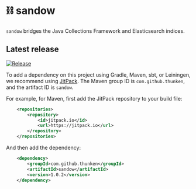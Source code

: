 # ⛓ sandow

`sandow` bridges the Java Collections Framework and Elasticsearch indices.

## Latest release

[![Release](https://jitpack.io/v/thunken/sandow.svg?style=flat-square)](https://github.com/thunken/sandow/releases)

To add a dependency on this project using Gradle, Maven, sbt, or Leiningen, we recommend using [JitPack](https://jitpack.io/#thunken/sandow/1.0.2). The Maven group ID is `com.github.thunken`, and the artifact ID is `sandow`.

For example, for Maven, first add the JitPack repository to your build file:
```xml
	<repositories>
		<repository>
		    <id>jitpack.io</id>
		    <url>https://jitpack.io</url>
		</repository>
	</repositories>
```

And then add the dependency:
```xml
	<dependency>
	    <groupId>com.github.thunken</groupId>
	    <artifactId>sandow</artifactId>
	    <version>1.0.2</version>
	</dependency>
```
